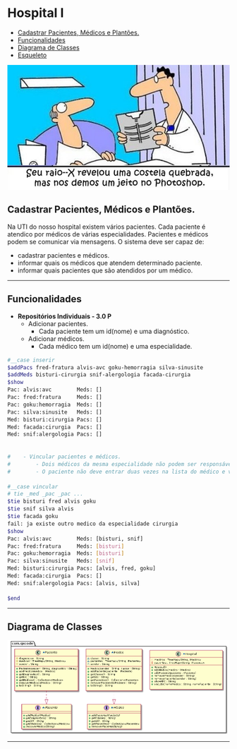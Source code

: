 # Hospital I

<!--TOC_BEGIN-->
- [Cadastrar Pacientes, Médicos e Plantões.](#cadastrar-pacientes-médicos-e-plantões)
- [Funcionalidades](#funcionalidades)
- [Diagrama de Classes](#diagrama-de-classes)
- [Esqueleto](#esqueleto)
<!--TOC_END-->

![](figura.jpg)

## Cadastrar Pacientes, Médicos e Plantões.


Na UTI do nosso hospital existem vários pacientes. Cada paciente é atendico por médicos de várias especialidades. Pacientes e médicos podem se comunicar via mensagens. O sistema deve ser capaz de: 

- cadastrar pacientes e médicos.
- informar quais os médicos que atendem determinado paciente.
- informar quais pacientes que são atendidos por um médico.


***
## Funcionalidades

- **Repositórios Individuais - 3.0 P**
    - Adicionar pacientes.
        - Cada paciente tem um id(nome) e uma diagnóstico.
    - Adicionar médicos.
        - Cada médico tem um id(nome) e uma especialidade.


```sh
#__case inserir
$addPacs fred-fratura alvis-avc goku-hemorragia silva-sinusite
$addMeds bisturi-cirurgia snif-alergologia facada-cirurgia
$show
Pac: alvis:avc        Meds: []
Pac: fred:fratura     Meds: []
Pac: goku:hemorragia  Meds: []
Pac: silva:sinusite   Meds: []
Med: bisturi:cirurgia Pacs: []
Med: facada:cirurgia  Pacs: []
Med: snif:alergologia Pacs: []


#    - Vincular pacientes e médicos.
#        - Dois médicos da mesma especialidade não podem ser responsáveis pelo mesmo paciente.
#        - O paciente não deve entrar duas vezes na lista do médico e vice-versa.

#__case vincular
# tie _med _pac _pac ...
$tie bisturi fred alvis goku
$tie snif silva alvis
$tie facada goku
fail: ja existe outro medico da especialidade cirurgia
$show
Pac: alvis:avc        Meds: [bisturi, snif]
Pac: fred:fratura     Meds: [bisturi]
Pac: goku:hemorragia  Meds: [bisturi]
Pac: silva:sinusite   Meds: [snif]
Med: bisturi:cirurgia Pacs: [alvis, fred, goku]
Med: facada:cirurgia  Pacs: []
Med: snif:alergologia Pacs: [alvis, silva]

$end
```

***
## Diagrama de Classes
![](diagrama.png)
***
<!--FILTER_END-->
